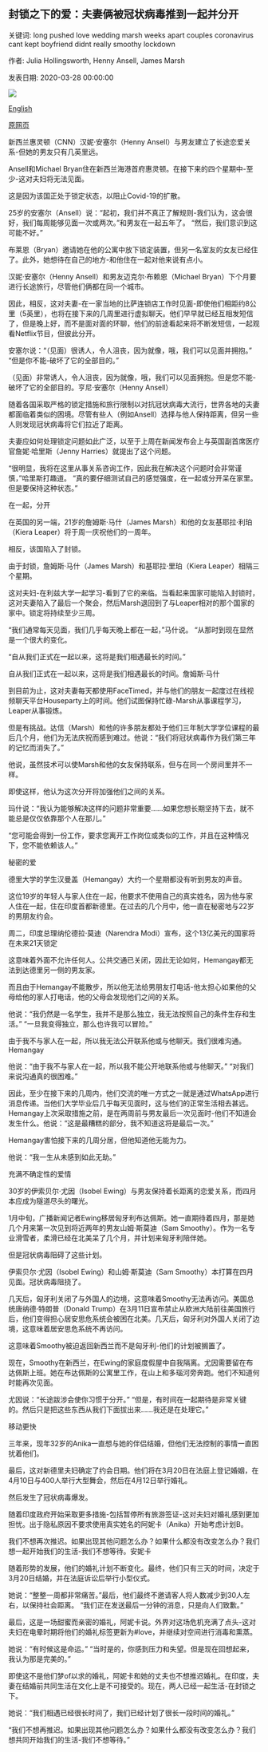 ## 封锁之下的爱：夫妻俩被冠状病毒推到一起并分开

关键词: long pushed love wedding marsh weeks apart couples coronavirus cant kept boyfriend didnt really smoothy lockdown

作者: Julia Hollingsworth, Henny Ansell, James Marsh

发表日期: 2020-03-28 00:00:00

![](https://cdn.cnn.com/cnnnext/dam/assets/200327183548-20200327-coronavirus-lockdown-couples-illo-super-tease.jpg)

[English](Love%20under%20lockdown%3A%20The%20couples%20pushed%20together%20and%20kept%20apart%20by%20coronavirus.md)

[原网页](https://edition.cnn.com/2020/03/28/asia/love-lockdown-couples-intl-hnk/index.html)

新西兰惠灵顿（CNN）汉妮·安塞尔（Henny Ansell）与男友建立了长途恋爱关系-但她的男友只有几英里远。

Ansell和Michael Bryan住在新西兰海港首府惠灵顿。在接下来的四个星期中-至少-这对夫妇将无法见面。

这是因为该国正处于锁定状态，以阻止Covid-19的扩散。

25岁的安塞尔（Ansell）说：“起初，我们并不真正了解规则-我们认为，这会很好，我们每周能够见面一次或两次。”和男友在一起五年了。 “然后，我们意识到这可能不好。”

布莱恩（Bryan）邀请她在他的公寓中放下锁定装置，但另一名室友的女友已经住了。此外，她想待在自己的地方-和他住在一起对他来说有点小。

汉妮·安塞尔（Henny Ansell）和男友迈克尔·布赖恩（Michael Bryan）下个月要进行长途旅行，尽管他们俩都在同一个城市。

因此，相反，这对夫妻-在一家当地的比萨连锁店工作时见面-即使他们相距约8公里（5英里），也将在接下来的几周里进行虚拟聊天。他们早早就已经互相发短信了，但是晚上好，而不是面对面的环聊，他们的前途看起来将不断发短信，一起观看Netflix节目，但彼此分开。

安塞尔说：“（见面）很诱人，令人沮丧，因为就像，哦，我们可以见面并拥抱。” “但是你不能-破坏了它的全部目的。”

（见面）非常诱人，令人沮丧，因为就像，哦，我们可以见面拥抱。但是您不能-破坏了它的全部目的。亨尼·安塞尔（Henny Ansell）

随着各国采取严格的锁定措施和旅行限制以对抗冠状病毒大流行，世界各地的夫妻都面临着类似的困境。尽管有些人（例如Ansell）选择与他人保持距离，但另一些人则发现冠状病毒将它们拉近了距离。

夫妻应如何处理锁定问题如此广泛，以至于上周在新闻发布会上与英国副首席医疗官詹妮·哈里斯（Jenny Harries）就提出了这个问题。

“很明显，我将在这里从事关系咨询工作，因此我在解决这个问题时会非常谨慎，”哈里斯打趣道。 “真的要仔细测试自己的感觉强度，在一起或分开呆在家里。但是要保持这种状态。”

在一起，分开

在英国的另一端，21岁的詹姆斯·马什（James Marsh）和他的女友基耶拉·利珀（Kiera Leaper）将于周一庆祝他们的一周年。

相反，该国陷入了封锁。

由于封锁，詹姆斯·马什（James Marsh）和基耶拉·里珀（Kiera Leaper）相隔三个星期。

这对夫妇-在利兹大学一起学习-看到了它的来临。当看起来国家可能陷入封锁时，这对夫妻陷入了最后一个聚会，然后Marsh退回到了与Leaper相对的那个国家的家中。锁定将持续至少三周。

“我们通常每天见面，我们几乎每天晚上都在一起，”马什说。 “从那时到现在显然是一个很大的变化。

“自从我们正式在一起以来，这将是我们相遇最长的时间。”

自从我们正式在一起以来，这将是我们相遇最长的时间。詹姆斯·马什

到目前为止，这对夫妻每天都使用FaceTimed，并与他们的朋友一起度过在线视频聊天平台Houseparty上的时间。他们试图保持忙碌-Marsh从事课程学习，Leaper从事锻炼。

但是有挑战。达信（Marsh）和他的许多朋友都处于他们三年制大学学位课程的最后几个月，他们为无法庆祝而感到难过。他说：“我们将冠状病毒作为我们第三年的记忆而消失了。”

他说，虽然技术可以使Marsh和他的女友保持联系，但与在同一个房间里并不一样。

即使这样，他认为这次分开将加强他们之间的关系。

玛什说：“我认为能够解决这样的问题非常重要……如果您想长期坚持下去，就不能总是仅仅依靠那个人在那儿。”

“您可能会得到一份工作，要求您离开工作岗位或类似的工作，并且在这种情况下，您不能依赖该人。”

秘密的爱

德里大学的学生汉曼盖（Hemangay）大约一个星期都没有听到男友的声音。

这位19岁的年轻人与家人住在一起，他要求不使用自己的真实姓名，因为他与家人住在一起，住在印度首都新德里。在过去的几个月中，他一直在秘密地与22岁的男朋友约会。

周二，印度总理纳伦德拉·莫迪（Narendra Modi）宣布，这个13亿美元的国家将在未来21天锁定

这意味着外面不允许任何人。公共交通已关闭，因此无论如何，Hemangay都无法到达德里另一侧的男友家。

而且由于Hemangay不能散步，所以他无法给男朋友打电话-他太担心如果他的父母给他的家人打电话，他的父母会发现他们之间的关系。

他说：“我仍然是一名学生，我并不是那么独立，我无法按照自己的条件生存和生活。” “一旦我变得独立，那么也许我可以冒险。”

由于我不与家人在一起，所以我无法公开联系他或与他聊天。我们很难沟通。 Hemangay

他说：“由于我不与家人在一起，所以我不能公开地联系他或与他聊天。” “对我们来说沟通真的很困难。”

因此，至少在接下来的几周内，他们交流的唯一方式之一就是通过WhatsApp进行消息传递。当他们大学毕业后几乎每天见面时，这与他们的正常生活相去甚远。 Hemangay上次采取措施之前，是在两周前与男友最后一次见面时-他们不知道会发生什么。他说：“这是最糟糕的部分，我不知道这将是最后一次。”

Hemangay害怕接下来的几周分居，但他知道他无能为力。

他说：“我一生从未感到如此无助。”

充满不确定性的爱情

30岁的伊索贝尔·尤因（Isobel Ewing）与男友保持着长距离的恋爱关系，而四月本应成为隧道尽头的曙光。

1月中旬，广播新闻记者Ewing移居匈牙利布达佩斯。她一直期待着四月，那是她几个月来第一次见到将近两年的男友山姆·斯莫迪（Sam Smoothy）。作为一名专业滑雪者，柔滑已经在北美呆了几个月，并计划来匈牙利陪伴她。

但是冠状病毒阻碍了这些计划。

伊索贝尔·尤因（Isobel Ewing）和山姆·斯莫迪（Sam Smoothy）本打算在四月见面。冠状病毒阻挠了。

几天后，匈牙利关闭了与外国人的边境，这意味着Smoothy无法再访问。美国总统唐纳德·特朗普（Donald Trump）在3月11日宣布禁止从欧洲大陆前往美国旅行后，他们变得担心居安思危系统会被困在北美。几天后，匈牙利对外国人关闭了边境，这意味着居安思危系统不再访问。

这意味着Smoothy被迫返回新西兰而不是匈牙利-他们的计划被搁置了。

现在，Smoothy在新西兰，在Ewing的家庭度假屋中自我隔离。尤因需要留在布达佩斯上班。她在布达佩斯的公寓里工作，在山上和多瑙河旁奔跑。他们不知道何时能再次见面。

尤因说：“长途跋涉会使你习惯于分开。” “但是，有时间在一起期待是非常关键的。然后只是把这些东西从我们下面拔出来……我还是在处理它。”

移动更快

三年来，现年32岁的Anika一直想与她的伴侣结婚，但他们无法控制的事情一直困扰着他们。

最后，这对新德里夫妇确定了约会日期。他们将在3月20日在法庭上登记婚姻，在4月10日与400人举行大型舞会，然后在4月12日举行婚礼。

然后发生了冠状病毒爆发。

随着印度政府开始采取更多措施-包括暂停所有旅游签证-这对夫妇对婚礼感到更加担忧。出于隐私原因不要求使用真实姓名的阿妮卡（Anika）开始考虑计划B。

我们不想再次推迟。如果出现其他问题怎么办？如果什么都没有改变怎么办？我们想一起开始我们的生活-我们不想等待。安妮卡

随着形势的发展，他们的婚礼计划不断变化。最终，他们只有三天的时间，决定于3月20日结婚，并在法庭诉讼后举行小型仪式。

她说：“整整一周都非常痛苦。”最后，他们最终不邀请客人将人数减少到30人左右，以保持社会距离。 “我们正在发送最后一分钟的消息，只是向人们致歉。”

最后，这是一场甜蜜而亲密的婚礼，阿妮卡说。外界对这场危机充满了点头-这对夫妇在电晕时期将他们的婚礼标签更新为\#love，并继续对空间进行消毒和熏蒸。

她说：“有时候这是命运。” “当时是的，你感到压力和失望。但是现在回想起来，我认为那是完美的。”

即使这不是他们梦of以求的婚礼，阿妮卡和她的丈夫也不想推迟婚礼。在印度，夫妻在结婚前共同生活在文化上是不可接受的。现在，两人已经一起生活-在封锁之下。

她说：“我们相遇已经很长时间了，我们已经计划了很长一段时间的婚礼。”

“我们不想再推迟。如果出现其他问题怎么办？如果什么都没有改变怎么办？我们想共同开始我们的生活-我们不想等待。”